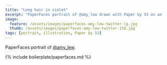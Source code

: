 ```yaml
---
title: "Long hair in violet"
excerpt: "PaperFaces portrait of @amy_lew drawn with Paper by 53 on an iPad."
image: 
  feature: /assets/images/paperfaces-amy-lew-twitter-lg.jpg
  thumb: /assets/images/paperfaces-amy-lew-twitter-150.jpg
tags: [portrait, illustration, Paper by 53]
---
```


PaperFaces portrait of [@amy_lew](http://twitter.com/amy_lew).

{% include boilerplate/paperfaces.md %}